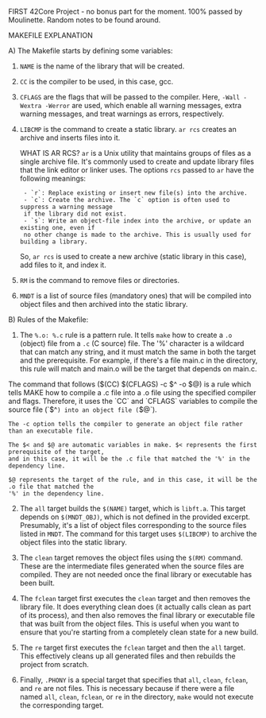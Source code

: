 FIRST 42Core Project - no bonus part for the moment.
100% passed by Moulinette.
Random notes to be found around.

MAKEFILE EXPLANATION

A) The Makefile starts by defining some variables:

1) `NAME` is the name of the library that will be created.
2) `CC` is the compiler to be used, in this case, gcc.
3) `CFLAGS` are the flags that will be passed to the compiler. 
	Here, `-Wall -Wextra -Werror` are used, which enable all warning messages, 
	extra warning messages, and treat warnings as errors, respectively.
4) `LIBCMP` is the command to create a static library. `ar rcs` creates an 
	archive and inserts files into it.
	
	WHAT IS AR RCS?
	`ar` is a Unix utility that maintains groups of files as a single archive file. 
	It's commonly used to create and update library files that the link editor or linker uses. 
	The options `rcs` passed to `ar` have the following meanings:

		- `r`: Replace existing or insert new file(s) into the archive.
		- `c`: Create the archive. The `c` option is often used to suppress a warning message 
		if the library did not exist.
		- `s`: Write an object-file index into the archive, or update an existing one, even if 
		no other change is made to the archive. This is usually used for building a library.

	So, `ar rcs` is used to create a new archive (static library in this case), add files to
	it, and index it.
4) `RM` is the command to remove files or directories.
5) `MNDT` is a list of source files (mandatory ones) that will be compiled into object files
	and then archived into the static library.

B) Rules of the Makefile:

1) The `%.o: %.c` rule is a pattern rule. It tells `make` how to create a `.o` (object) 
	file from a `.c` (C source) file. 
	The '%' character is a wildcard that can match any string, and it must match the same 
	in both the target and the prerequisite. For example, if there's a file main.c in the 
	directory, this rule will match and main.o will be the target that depends on main.c.

The command that follows ($(CC) $(CFLAGS) -c $^ -o $@) is a rule which tells MAKE how to compile
a .c file into a .o file using the specified compiler and flags. Therefore, it uses the `CC` and
`CFLAGS` variables to compile the source file (`$^`) into an object file (`$@`).

	The -c option tells the compiler to generate an object file rather than an executable file.

	The $< and $@ are automatic variables in make. $< represents the first prerequisite of the target,
	and in this case, it will be the .c file that matched the '%' in the dependency line. 
	
	$@ represents the target of the rule, and in this case, it will be the .o file that matched the
	'%' in the dependency line.

2) The `all` target builds the `$(NAME)` target, which is `libft.a`. This target depends on `$(MNDT_OBJ)`,
	which is not defined in the provided excerpt. Presumably, it's a list of object files corresponding to
	the source files listed in `MNDT`. The command for this target uses `$(LIBCMP)` to archive the object
	files into the static library.

3) The `clean` target removes the object files using the `$(RM)` command. 
	These are the intermediate files generated when the source files are compiled. 
	They are not needed once the final library or executable has been built.

4) The `fclean` target first executes the `clean` target and then removes the library file.
	It does everything clean does (it actually calls clean as part of its process), and then also
	removes the final library or executable file that was built from the object files. This is useful
	when you want to ensure that you're starting from a completely clean state for a new build.

5) The `re` target first executes the `fclean` target and then the `all` target. 
	This effectively cleans up all generated files and then rebuilds the project from scratch.

6) Finally, `.PHONY` is a special target that specifies that `all`, `clean`, `fclean`, and `re`
	are not files. This is necessary because if there were a file named `all`, `clean`, `fclean`,
	or `re` in the directory, `make` would not execute the corresponding target.
